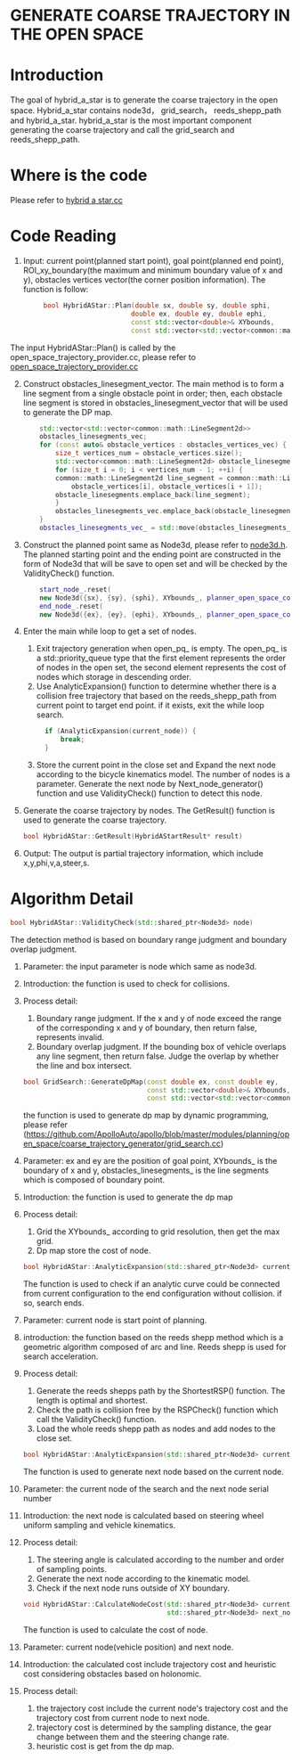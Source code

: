 # GENERATE COARSE TRAJECTORY IN THE OPEN SPACE

# Introduction
The goal of hybrid_a_star is to generate the coarse trajectory in the open space. Hybrid_a_star contains node3d， grid_search， reeds_shepp_path and hybrid_a_star. hybrid_a_star is the most important component generating the coarse trajectory and call the grid_search and reeds_shepp_path.

# Where is the code
Please refer to [hybrid a star.cc](https://github.com/ApolloAuto/apollo/tree/master/modules/planning/open_space/coarse_trajectory_generator/hybrid_a_star.cc)

# Code Reading
1. Input: current point(planned start point), goal point(planned end point), ROI_xy_boundary(the maximum and minimum boundary value of x and y), obstacles vertices vector(the corner position information). The function is follow:
   ```  cpp
        bool HybridAStar::Plan(double sx, double sy, double sphi, 
                              double ex, double ey, double ephi,
                              const std::vector<double>& XYbounds,
                              const std::vector<std::vector<common::math::Vec2d>>& obstacles_vertices_vec,HybridAStartResult* result)
   ```
The input HybridAStar::Plan() is called by the open_space_trajectory_provider.cc, please refer to [open_space_trajectory_provider.cc](https://github.com/ApolloAuto/apollo/blob/master/modules/planning/tasks/optimizers/open_space_trajectory_generation/open_space_trajectory_provider.cc)

2. Construct obstacles_linesegment_vector. The main method is to form a line segment from a single obstacle point in order; then, each obstacle line segment is stored in obstacles_linesegment_vector that will be used to generate the DP map.
    ``` cpp
        std::vector<std::vector<common::math::LineSegment2d>>
        obstacles_linesegments_vec;
        for (const auto& obstacle_vertices : obstacles_vertices_vec) {
            size_t vertices_num = obstacle_vertices.size();
            std::vector<common::math::LineSegment2d> obstacle_linesegments;
            for (size_t i = 0; i < vertices_num - 1; ++i) {
            common::math::LineSegment2d line_segment = common::math::LineSegment2d(
                obstacle_vertices[i], obstacle_vertices[i + 1]);
            obstacle_linesegments.emplace_back(line_segment);
            }
            obstacles_linesegments_vec.emplace_back(obstacle_linesegments);
        }
        obstacles_linesegments_vec_ = std::move(obstacles_linesegments_vec);
    ```
3. Construct the planned point same as Node3d, please refer to [node3d.h](https://github.com/ApolloAuto/apollo/blob/master/modules/planning/open_space/coarse_trajectory_generator/node3d.h). The planned starting point and the ending point are constructed in the form of Node3d that will be save to open set and will be checked by the ValidityCheck() function.
    ``` cpp
        start_node_.reset(
        new Node3d({sx}, {sy}, {sphi}, XYbounds_, planner_open_space_config_));
        end_node_.reset(
        new Node3d({ex}, {ey}, {ephi}, XYbounds_, planner_open_space_config_));
    ```

4. Enter the main while loop to get a set of nodes.
   1. Exit trajectory generation when open_pq_ is empty. The open_pq_ is a std::priority_queue type that the first element represents the order of nodes in the open set, the second element represents the cost of nodes which storage in descending order. 
   2. Use AnalyticExpansion() function to determine whether there is a collision free trajectory that based on the reeds_shepp_path from current point to target end point. if it exists, exit the while loop search.
      ``` cpp
        if (AnalyticExpansion(current_node)) {
            break;
        }
      ```
   3. Store the current point in the close set and Expand the next node according to the bicycle kinematics model. The number of nodes is a parameter. Generate the next node by Next_node_generator() function and use ValidityCheck() function to detect this node.

5. Generate the coarse trajectory by nodes. The GetResult() function is used to generate the coarse trajectory.
   ``` cpp
   bool HybridAStar::GetResult(HybridAStartResult* result)
   ```
6. Output: The output is partial trajectory information, which include x,y,phi,v,a,steer,s.

# Algorithm Detail
   ``` cpp
   bool HybridAStar::ValidityCheck(std::shared_ptr<Node3d> node)
   ```
   The detection method is based on boundary range judgment and boundary overlap judgment.
1. Parameter: the input parameter is node which same as node3d. 
2. Introduction: the function is used to check for collisions. 
3. Process detail: 
   1. Boundary range judgment. If the x and y of node exceed the range of the corresponding x and y of boundary, then return false,         represents invalid. 
   2. Boundary overlap judgment. If the bounding box of vehicle overlaps any line segment, then return false. Judge the overlap by          whether the line and box intersect.

    ``` cpp
    bool GridSearch::GenerateDpMap(const double ex, const double ey, 
                                   const std::vector<double>& XYbounds,
                                   const std::vector<std::vector<common::math::LineSegment2d>> &obstacles_linesegments_vec) 
    ```
    the function is used to generate dp map by dynamic programming, please refer (https://github.com/ApolloAuto/apollo/blob/master/modules/planning/open_space/coarse_trajectory_generator/grid_search.cc)
1. Parameter: ex and ey are the position of goal point, XYbounds_ is the boundary of x and y, obstacles_linesegments_ is the line            segments which is composed of boundary point.
2. Introduction: the function is used to generate the dp map
3. Process detail: 
   1. Grid the XYbounds_ according to grid resolution, then get the max grid.
   2. Dp map store the cost of node.

    ``` cpp
    bool HybridAStar::AnalyticExpansion(std::shared_ptr<Node3d> current_node)
    ```
    The function is used to check if an analytic curve could be connected from current configuration to the end configuration without collision. if so, search ends.
1. Parameter: current node is start point of planning.
2. introduction: the function based on the reeds shepp method which is a geometric algorithm composed of arc and line. Reeds shepp is       used for search acceleration. 
3. Process detail:
   1. Generate the reeds shepps path by the ShortestRSP() function. The length is optimal and shortest.
   2. Check the path is collision free by the RSPCheck() function which call the ValidityCheck() function.
   3. Load the whole reeds shepp path as nodes and add nodes to the close set.

    ``` cpp
    bool HybridAStar::AnalyticExpansion(std::shared_ptr<Node3d> current_node)
    ```
    The function is used to generate next node based on the current node.
1. Parameter: the current node of the search and the next node serial number 
2. Introduction: the next node is calculated based on steering wheel uniform sampling and vehicle kinematics.
3. Process detail: 
   1. The steering angle is calculated according to the number and order of sampling points.
   2. Generate the next node according to the kinematic model.
   3. Check if the next node runs outside of XY boundary.

    ``` cpp
    void HybridAStar::CalculateNodeCost(std::shared_ptr<Node3d> current_node,
                                        std::shared_ptr<Node3d> next_node)
    ```
   The function is used to calculate the cost of node.
1. Parameter: current node(vehicle position) and next node.
2. Introduction: the calculated cost include trajectory cost and heuristic cost considering obstacles based on holonomic.
3. Process detail: 
   1. the trajectory cost include the current node's trajectory cost and the trajectory cost from current node to next node.
   2. trajectory cost is determined by the sampling distance, the gear change between them and the steering change rate. 
   3. heuristic cost is get from the dp map.